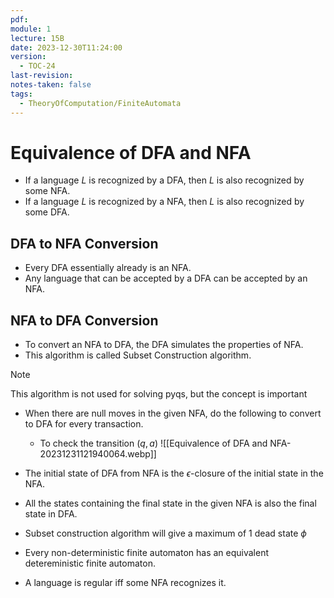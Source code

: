 ```yaml
---
pdf: 
module: 1
lecture: 15B
date: 2023-12-30T11:24:00
version:
  - TOC-24
last-revision: 
notes-taken: false
tags:
  - TheoryOfComputation/FiniteAutomata
---
```

# Equivalence of DFA and NFA

- If a language $L$ is recognized by a DFA, then $L$ is also recognized by some NFA.
- If a language $L$ is recognized by a NFA, then $L$ is also recognized by some DFA.

## DFA to NFA Conversion
- Every DFA essentially already is an NFA.
- Any language that can be accepted by a DFA can be accepted by an NFA.

## NFA to DFA Conversion
- To convert an NFA to DFA, the DFA simulates the properties of NFA.
- This algorithm is called Subset Construction algorithm.

> [!NOTE]
> This algorithm is not used for solving pyqs, but the concept is important
- When there are null moves in the given NFA, do the following to convert to DFA for every transaction.
	- To check the transition $(q, a)$
	![[Equivalence of DFA and NFA-20231231121940064.webp]]


- The initial state of DFA from NFA is the $\epsilon$-closure of the initial state in the NFA.
- All the states containing the final state in the given NFA is also the final state in DFA.
- Subset construction algorithm will give a maximum of 1 dead state $\phi$

- Every non-deterministic finite automaton has an equivalent detereministic finite automaton.
- A language is regular iff some NFA recognizes it.